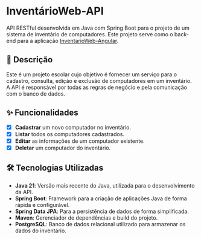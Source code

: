 # InventárioWeb-API

API RESTful desenvolvida em Java com Spring Boot para o projeto de um sistema de inventário de computadores. Este projeto serve como o back-end para a aplicação [InventarioWeb-Angular](https://github.com/seu-usuario/seu-repositorio/tree/main/InventarioWeb-Angular).

## 📝 Descrição

Este é um projeto escolar cujo objetivo é fornecer um serviço para o cadastro, consulta, edição e exclusão de computadores em um inventário. A API é responsável por todas as regras de negócio e pela comunicação com o banco de dados.

## ✨ Funcionalidades

-   [x] **Cadastrar** um novo computador no inventário.
-   [x] **Listar** todos os computadores cadastrados.
-   [x] **Editar** as informações de um computador existente.
-   [x] **Deletar** um computador do inventário.

## 🛠️ Tecnologias Utilizadas

* **Java 21**: Versão mais recente do Java, utilizada para o desenvolvimento da API.
* **Spring Boot**: Framework para a criação de aplicações Java de forma rápida e configurável.
* **Spring Data JPA**: Para a persistência de dados de forma simplificada.
* **Maven**: Gerenciador de dependências e build do projeto.
* **PostgreSQL**: Banco de dados relacional utilizado para armazenar os dados do inventário.
